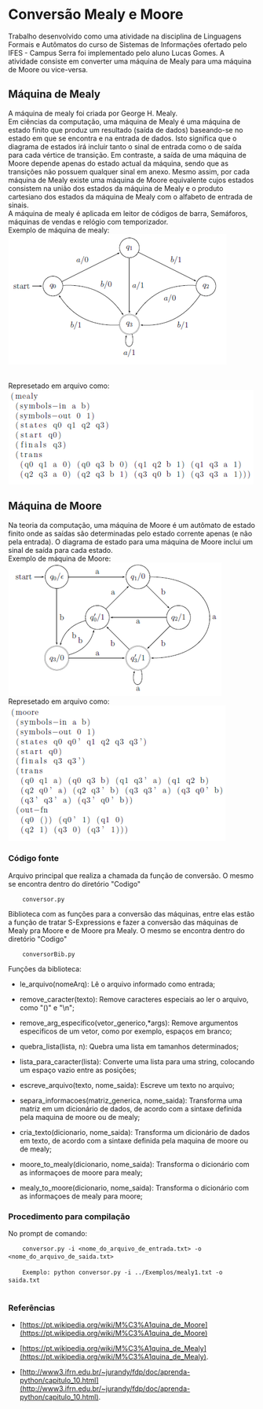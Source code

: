 # Conversão Mealy e Moore
Trabalho desenvolvido como uma atividade na disciplina de Linguagens Formais e Autômatos do curso de Sistemas de Informações ofertado pelo IFES - Campus Serra foi implementado pelo aluno Lucas Gomes. A atividade consiste em converter uma máquina de Mealy para uma máquina de Moore ou vice-versa.

## Máquina de Mealy
A máquina de mealy foi criada por George H. Mealy. <br>
Em ciências da computação, uma máquina de Mealy é uma máquina de estado finito que produz um resultado (saída de dados) baseando-se no estado em que se encontra e na entrada de dados. Isto significa que o diagrama de estados irá incluir tanto o sinal de entrada como o de saída para cada vértice de transição. Em contraste, a saída de uma máquina de Moore depende apenas do estado actual da máquina, sendo que as transições não possuem qualquer sinal em anexo. Mesmo assim, por cada máquina de Mealy existe uma máquina de Moore equivalente cujos estados consistem na união dos estados da máquina de Mealy e o produto cartesiano dos estados da máquina de Mealy com o alfabeto de entrada de sinais.
<br>A máquina de mealy é aplicada em leitor de códigos de barra, Semáforos, máquinas de vendas e relógio com temporizador.
<br>Exemplo de máquina de mealy: <br>
![Alt text](https://github.com/lukasg18/LFA/blob/master/prints/MaqMealy.PNG)

<br>Represetado em arquivo como: <br> 
![Alt text](https://github.com/lukasg18/LFA/blob/master/prints/mealy.PNG)

## Máquina de Moore
Na teoria da computação, uma máquina de Moore é um autômato de estado finito onde as saídas são determinadas pelo estado corrente apenas (e não pela entrada). O diagrama de estado para uma máquina de Moore inclui um sinal de saída para cada estado.
<br>Exemplo de máquina de Moore:<br>
![Alt text](https://github.com/lukasg18/LFA/blob/master/prints/MaqMoore.PNG)
<br>Represetado em arquivo como: <br>
![Alt text](https://github.com/lukasg18/LFA/blob/master/prints/moore.PNG)

### Código fonte

 Arquivo principal que realiza a chamada da função de conversão. O mesmo se encontra dentro do diretório "Codigo"

```
    conversor.py
```

Biblioteca com as funções para a conversão das máquinas, entre elas estão a função de tratar S-Expressions e fazer a conversão das máquinas de Mealy pra Moore e de Moore pra Mealy. O mesmo se encontra dentro do diretório "Codigo"

``` 
    conversorBib.py
```

Funções da biblioteca:
* le_arquivo(nomeArq): Lê o arquivo informado como entrada;
    
* remove_caracter(texto): Remove caracteres especiais ao ler o arquivo, como "()" e "\n";
    
* remove_arg_especifico(vetor_generico,*args): Remove argumentos especificos de um vetor, como por exemplo, espaços em branco;
    
* quebra_lista(lista, n): Quebra uma lista em tamanhos determinados;
    
* lista_para_caracter(lista): Converte uma lista para uma string, colocando um espaço vazio entre as posições;
    
* escreve_arquivo(texto, nome_saida): Escreve um texto no arquivo;
    
* separa_informacoes(matriz_generica, nome_saida): Transforma uma matriz em um dicionário de dados, de acordo com a sintaxe definida pela maquina de moore ou de mealy;
    
* cria_texto(dicionario, nome_saida): Transforma um dicionário de dados em texto, de acordo com a sintaxe definida pela maquina de moore ou de mealy;
    
* moore_to_mealy(dicionario, nome_saida): Transforma o dicionário com as informaçoes de moore para mealy;
    
* mealy_to_moore(dicionario, nome_saida): Transforma o dicionário com as informaçoes de mealy para moore;

### Procedimento para compilação

No prompt de comando:
```
    conversor.py -i <nome_do_arquivo_de_entrada.txt> -o <nome_do_arquivo_de_saida.txt>
    
    Exemplo: python conversor.py -i ../Exemplos/mealy1.txt -o saida.txt
    
```

### Referências

* [https://pt.wikipedia.org/wiki/M%C3%A1quina_de_Moore](https://pt.wikipedia.org/wiki/M%C3%A1quina_de_Moore)

* [https://pt.wikipedia.org/wiki/M%C3%A1quina_de_Mealy](https://pt.wikipedia.org/wiki/M%C3%A1quina_de_Mealy).

* [http://www3.ifrn.edu.br/~jurandy/fdp/doc/aprenda-python/capitulo_10.html](http://www3.ifrn.edu.br/~jurandy/fdp/doc/aprenda-python/capitulo_10.html).
